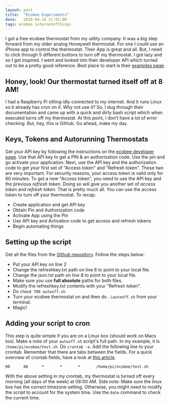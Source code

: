 ```yaml
---
layout: post
title:  "Ecobee Experiments"
date:   2016-04-16 21:01:00
tags: ecobee internetofthings
---
```


I got a free ecobee thermostat from my utility company. It was a big step forward from my older analog Honeywell thermostat. For one I could use an iPhone app to control the thermostat. Their App is great and all. But, I need to click through 5 different buttons to turn off my thermostat. I got lazy and so I got inspired. I went and looked into their developer API which turned out to be a pretty good reference. Best place to start is their [examples page](https://www.ecobee.com/home/developer/api/examples/index.shtml).

## Honey, look! Our thermostat turned itself off at 8 AM!

I had a Raspberry Pi sitting idly connected to my internet. And it runs Linux so it already has cron on it. Why not use it? So, I dug through their documentation and came up with a quick and dirty bash script which when executed turns off my thermostat. At this point, I don't have a lot of error checking. But, hey, this is Github. Go ahead, make my day.

## Keys, Tokens and Autorunning Thermostats

Get your API key by following the instructions on the [ecobee developer page](https://www.ecobee.com/home/developer/api/examples/ex1.shtml). Use that API key to get a PIN & an authorization code. Use the pin and go activate your application. Next, use the API key and the authorization code to get your first set of "Access token" and "Refresh token". These two are very important. For security reasons, your access token is valid only for 60 minutes. To get a new "Access token", you need to use the API key and the previous *refresh token*. Doing so will give you another set of *access token* and *refresh token*. That is pretty much all. You can use the access token to turn off your thermostat. To recap:

- Create application and get API key
- Obtain Pin and Authorization code
- Activate App using the Pin
- Use API key and Activation code to get access and refresh tokens
- Begin automating things

## Setting up the script

Get all the files from the [Github repository](https://github.com/MahadevanSrinivasan/ecobeeexperiments). Follow the steps below:

- Put your API key on line 2
- Change the refreshkey.txt path on line 6 to point to your local file.
- Change the json.txt path on line 8 to point to your local file.
- Make sure you use **full absolute** paths for both files.
- Modify the refreshkey.txt contents with your "Refresh token".
- Do `chmod 700 autooff.sh`
- Turn your ecobee thermostat on and then do `.\autooff.sh` from your terminal.
- Magic!

## Adding your script to cron

This step is quite simple if you are on a Linux box (should work on Macs too). Make a note of your `autooff.sh` script's full path. In my example, it is `/home/pi/ecobee/test.sh`. Do `crontab -e`. Add the following line to your crontab. Remember that there are tabs between the fields. For a quick overview of crontab fields, have a look at [this article](http://www.thegeekstuff.com/2009/06/15-practical-crontab-examples/).

``
00      08      *       *       *       /home/pi/ecobee/test.sh
``

With the above setting in my crontab, my thermostat is turned off every morning (all days of the week) at 08:00 AM. Side note: Make sure the linux box has the correct timezone setting. Otherwise, you might need to modify the script to account for the system time. Use the `date` command to check the current time.

